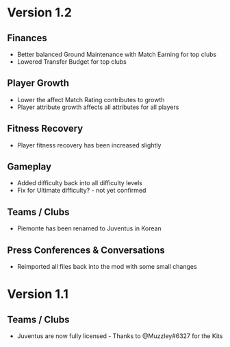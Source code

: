 # Version 1.2

## Finances
- Better balanced Ground Maintenance with Match Earning for top clubs
- Lowered Transfer Budget for top clubs

## Player Growth
- Lower the affect Match Rating contributes to growth
- Player attribute growth affects all attributes for all players

## Fitness Recovery
- Player fitness recovery has been increased slightly

## Gameplay
- Added difficulty back into all difficulty levels
- Fix for Ultimate difficulty? - not yet confirmed

## Teams / Clubs
- Piemonte has been renamed to Juventus in Korean

## Press Conferences & Conversations
- Reimported all files back into the mod with some small changes

# Version 1.1

## Teams / Clubs
- Juventus are now fully licensed - Thanks to @Muzzley#6327 for the Kits
